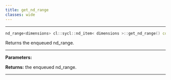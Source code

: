 ```yaml
---
title: get_nd_range
classes: wide
---
```



---

```cpp
nd_range<dimensions> cl::sycl::nd_item< dimensions >::get_nd_range() const
```


Returns the enqueued nd_range. 


---
**Parameters:**

**Returns:** the enqueued nd_range. 

---
